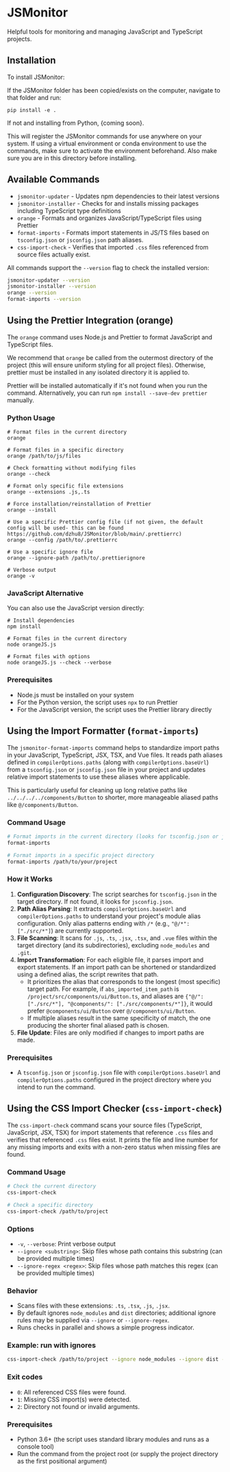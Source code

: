 # JSMonitor

Helpful tools for monitoring and managing JavaScript and TypeScript projects.

## Installation

To install JSMonitor:

If the JSMonitor folder has been copied/exists on the computer, navigate to that folder and run: 

```
pip install -e .
```

If not and installing from Python, {coming soon}.

This will register the JSMonitor commands for use anywhere on your system. If using a virtual environment or conda environment to use the commands, make sure to activate the environment beforehand. Also make sure you
are in this directory before installing. 

## Available Commands

- `jsmonitor-updater` - Updates npm dependencies to their latest versions
- `jsmonitor-installer` - Checks for and installs missing packages including TypeScript type definitions
- `orange` - Formats and organizes JavaScript/TypeScript files using Prettier
- `format-imports` - Formats import statements in JS/TS files based on `tsconfig.json` or `jsconfig.json` path aliases.
 - `css-import-check` - Verifies that imported `.css` files referenced from source files actually exist.

All commands support the `--version` flag to check the installed version:

```bash
jsmonitor-updater --version
jsmonitor-installer --version
orange --version
format-imports --version
```

## Using the Prettier Integration (orange)

The `orange` command uses Node.js and Prettier to format JavaScript and TypeScript files.

We recommend that `orange` be called from the outermost directory of the project (this will ensure uniform styling for all project files). Otherwise, prettier must be installed in any isolated directory it is applied to. 

Prettier will be installed automatically if it's not found when you run the command. Alternatively, you can run `npm install --save-dev prettier` manually.

### Python Usage

```
# Format files in the current directory
orange

# Format files in a specific directory
orange /path/to/js/files

# Check formatting without modifying files
orange --check

# Format only specific file extensions
orange --extensions .js,.ts

# Force installation/reinstallation of Prettier
orange --install

# Use a specific Prettier config file (if not given, the default config will be used- this can be found https://github.com/dzhu8/JSMonitor/blob/main/.prettierrc)
orange --config /path/to/.prettierrc

# Use a specific ignore file
orange --ignore-path /path/to/.prettierignore

# Verbose output
orange -v
```

### JavaScript Alternative

You can also use the JavaScript version directly:

```
# Install dependencies
npm install

# Format files in the current directory
node orangeJS.js

# Format files with options
node orangeJS.js --check --verbose
```

### Prerequisites

- Node.js must be installed on your system
- For the Python version, the script uses `npx` to run Prettier
- For the JavaScript version, the script uses the Prettier library directly

## Using the Import Formatter (`format-imports`)

The `jsmonitor-format-imports` command helps to standardize import paths in your JavaScript, TypeScript, JSX, TSX, and Vue files. It reads path aliases defined in `compilerOptions.paths` (along with `compilerOptions.baseUrl`) from a `tsconfig.json` or `jsconfig.json` file in your project and updates relative import statements to use these aliases where applicable.

This is particularly useful for cleaning up long relative paths like `../../../../components/Button` to shorter, more manageable aliased paths like `@/components/Button`.

### Command Usage

```bash
# Format imports in the current directory (looks for tsconfig.json or jsconfig.json)
format-imports

# Format imports in a specific project directory
format-imports /path/to/your/project
```

### How it Works

1.  **Configuration Discovery**: The script searches for `tsconfig.json` in the target directory. If not found, it looks for `jsconfig.json`.
2.  **Path Alias Parsing**: It extracts `compilerOptions.baseUrl` and `compilerOptions.paths` to understand your project's module alias configuration. Only alias patterns ending with `/*` (e.g., `"@/*": ["./src/*"]`) are currently supported.
3.  **File Scanning**: It scans for `.js`, `.ts`, `.jsx`, `.tsx`, and `.vue` files within the target directory (and its subdirectories), excluding `node_modules` and `.git`.
4.  **Import Transformation**: For each eligible file, it parses import and export statements. If an import path can be shortened or standardized using a defined alias, the script rewrites that path.
    *   It prioritizes the alias that corresponds to the longest (most specific) target path. For example, if `abs_imported_item_path` is `/project/src/components/ui/Button.ts`, and aliases are `{"@/": ["./src/*"], "@components/": ["./src/components/*"]}`, it would prefer `@components/ui/Button` over `@/components/ui/Button`.
    *   If multiple aliases result in the same specificity of match, the one producing the shorter final aliased path is chosen.
5.  **File Update**: Files are only modified if changes to import paths are made.

### Prerequisites

- A `tsconfig.json` or `jsconfig.json` file with `compilerOptions.baseUrl` and `compilerOptions.paths` configured in the project directory where you intend to run the command.


## Using the CSS Import Checker (`css-import-check`)

The `css-import-check` command scans your source files (TypeScript, JavaScript, JSX, TSX) for import statements that reference `.css` files and verifies that referenced `.css` files exist. It prints the file and line number for any missing imports and exits with a non-zero status when missing files are found.

### Command Usage

```bash
# Check the current directory
css-import-check

# Check a specific directory
css-import-check /path/to/project
```

### Options

- `-v`, `--verbose`: Print verbose output
- `--ignore <substring>`: Skip files whose path contains this substring (can be provided multiple times)
- `--ignore-regex <regex>`: Skip files whose path matches this regex (can be provided multiple times)

### Behavior

- Scans files with these extensions: `.ts`, `.tsx`, `.js`, `.jsx`.
- By default ignores `node_modules` and `dist` directories; additional ignore rules may be supplied via `--ignore` or `--ignore-regex`.
- Runs checks in parallel and shows a simple progress indicator.

### Example: run with ignores

```bash
css-import-check /path/to/project --ignore node_modules --ignore dist --ignore-regex "^/path/to/project/generated/"
```

### Exit codes

- `0`: All referenced CSS files were found.
- `1`: Missing CSS import(s) were detected.
- `2`: Directory not found or invalid arguments.

### Prerequisites

- Python 3.6+ (the script uses standard library modules and runs as a console tool)
- Run the command from the project root (or supply the project directory as the first positional argument)
